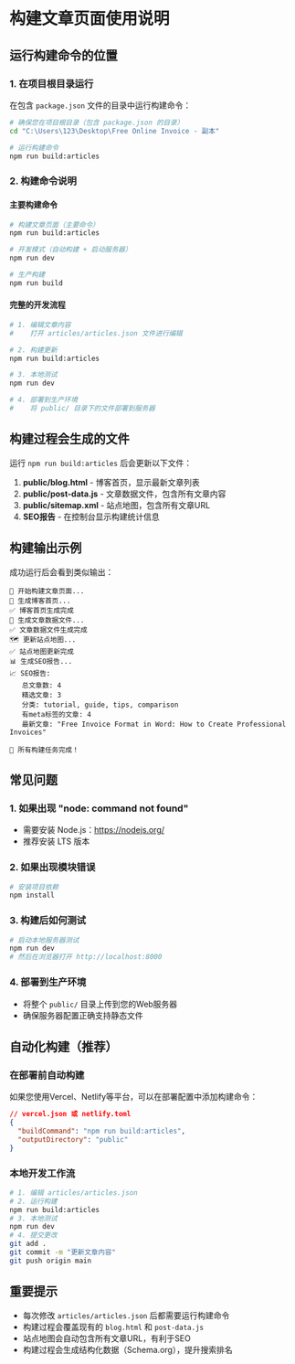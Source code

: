 # 构建文章页面使用说明

## 运行构建命令的位置

### 1. 在项目根目录运行
在包含 `package.json` 文件的目录中运行构建命令：

```bash
# 确保您在项目根目录（包含 package.json 的目录）
cd "C:\Users\123\Desktop\Free Online Invoice - 副本"

# 运行构建命令
npm run build:articles
```

### 2. 构建命令说明

#### 主要构建命令
```bash
# 构建文章页面（主要命令）
npm run build:articles

# 开发模式（自动构建 + 启动服务器）
npm run dev

# 生产构建
npm run build
```

#### 完整的开发流程
```bash
# 1. 编辑文章内容
#    打开 articles/articles.json 文件进行编辑

# 2. 构建更新
npm run build:articles

# 3. 本地测试
npm run dev

# 4. 部署到生产环境
#    将 public/ 目录下的文件部署到服务器
```

## 构建过程会生成的文件

运行 `npm run build:articles` 后会更新以下文件：

1. **public/blog.html** - 博客首页，显示最新文章列表
2. **public/post-data.js** - 文章数据文件，包含所有文章内容
3. **public/sitemap.xml** - 站点地图，包含所有文章URL
4. **SEO报告** - 在控制台显示构建统计信息

## 构建输出示例

成功运行后会看到类似输出：
```
🚀 开始构建文章页面...
📝 生成博客首页...
✅ 博客首页生成完成
📄 生成文章数据文件...
✅ 文章数据文件生成完成
🗺️ 更新站点地图...
✅ 站点地图更新完成
📊 生成SEO报告...
📈 SEO报告:
   总文章数: 4
   精选文章: 3
   分类: tutorial, guide, tips, comparison
   有meta标签的文章: 4
   最新文章: "Free Invoice Format in Word: How to Create Professional Invoices"

🎉 所有构建任务完成！
```

## 常见问题

### 1. 如果出现 "node: command not found"
- 需要安装 Node.js：https://nodejs.org/
- 推荐安装 LTS 版本

### 2. 如果出现模块错误
```bash
# 安装项目依赖
npm install
```

### 3. 构建后如何测试
```bash
# 启动本地服务器测试
npm run dev
# 然后在浏览器打开 http://localhost:8000
```

### 4. 部署到生产环境
- 将整个 `public/` 目录上传到您的Web服务器
- 确保服务器配置正确支持静态文件

## 自动化构建（推荐）

### 在部署前自动构建
如果您使用Vercel、Netlify等平台，可以在部署配置中添加构建命令：

```json
// vercel.json 或 netlify.toml
{
  "buildCommand": "npm run build:articles",
  "outputDirectory": "public"
}
```

### 本地开发工作流
```bash
# 1. 编辑 articles/articles.json
# 2. 运行构建
npm run build:articles
# 3. 本地测试
npm run dev
# 4. 提交更改
git add .
git commit -m "更新文章内容"
git push origin main
```

## 重要提示

- 每次修改 `articles/articles.json` 后都需要运行构建命令
- 构建过程会覆盖现有的 `blog.html` 和 `post-data.js`
- 站点地图会自动包含所有文章URL，有利于SEO
- 构建过程会生成结构化数据（Schema.org），提升搜索排名
